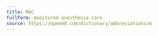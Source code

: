 ```yaml
---
title: MAC
fullForm: monitored anesthesia care
source: https://openmd.com/dictionary/abbreviations/m
---
```


